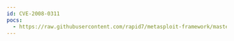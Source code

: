 ```yaml
---
id: CVE-2008-0311
pocs:
  - https://raw.githubusercontent.com/rapid7/metasploit-framework/master/modules/exploits/windows/misc/borland_starteam.rb
---
```

